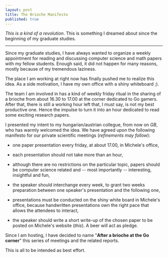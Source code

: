 ```yaml
---
layout: post
title: The Brioche Manifesto
published: true
---
```


*This is a kind of a revolution*. This is something I dreamed about since
the beginning of my graduate studies.

<!--more-->
-----

Since my graduate studies, I have always wanted to organize a weekly
appointment for reading and discussing computer science and math papers
with my fellow students. Enough said, it did not happen for many reasons,
mostly because of my tremendous laziness.

The place I am working at right now has finally pushed me to realize this
idea. As a side motivation, I have my own office with a shiny whiteboard
;).

The team I am involved in has a kind of weekly friday ritual in the sharing
of a brioche from about 16.30 to 17.00 at the corner dedicated to Go
gamers. After that, there is still a working hour left that, I must say, is
not my best productive one. Hence the impulse to turn it into an hour
dedicated to read some exciting research papers.

I presented my intent to my hungarian/austrian collegue, from now on *GB*,
who has warmly welcomed the idea. We have agreed upon the following
manifesto for our private scientific meetings (*refinements may follow*):

- one paper presentation every friday, at about 17.00, in Michele's office,

- each presentation should not take more than an hour,

- although there are no restrictions on the particular topic, papers should
  be computer science related and -- most importantly -- interesting,
  insightful and fun,
  
- the speaker should interchange every week, to grant two weeks preparation
  between one speaker's presentation and the following one,

- presentations must be conducted on the shiny white board in Michele's
  office, because handwritten presentations own the right pace that allows
  the attendees to interact,

- the speaker should write a short write-up of the chosen paper to be
  posted on Michele's website (*this*). A beer will act as pledge.

Since I am hosting, I have decided to name "**After a brioche at the Go
corner**" this series of meetings and the related reports.

<div class="message">
This is all to be intended as best effort.
</div>